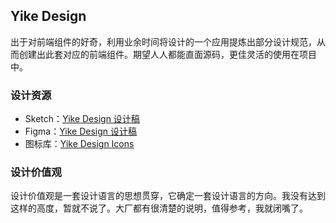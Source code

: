 ## Yike Design

出于对前端组件的好奇，利用业余时间将设计的一个应用提炼出部分设计规范，从而创建出此套对应的前端组件。期望人人都能直面源码，更佳灵活的使用在项目中。

### 设计资源

- Sketch：[Yike Design 设计稿](http://www.huohuo90.com/resource)
- Figma：[Yike Design 设计稿](https://www.figma.com/file/EMPOindzRJTKt1Gx6Egojq/Yike-design?type=design&node-id=0%3A278&mode=design&t=i37wpFDTiUm26TWx-1)
- 图标库：[Yike Design Icons](https://www.iconfont.cn/collections/detail?cid=44410)

### 设计价值观

设计价值观是一套设计语言的思想贯穿，它确定一套设计语言的方向。我没有达到这样的高度，暂就不说了。大厂都有很清楚的说明，值得参考，我就闭嘴了。
